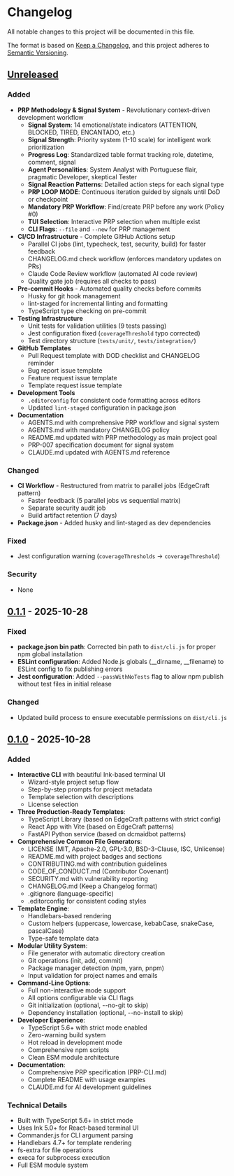 # Changelog

All notable changes to this project will be documented in this file.

The format is based on [Keep a Changelog](https://keepachangelog.com/en/1.1.0/),
and this project adheres to [Semantic Versioning](https://semver.org/spec/v2.0.0.html).

## [Unreleased]

### Added
- **PRP Methodology & Signal System** - Revolutionary context-driven development workflow
  - **Signal System**: 14 emotional/state indicators (ATTENTION, BLOCKED, TIRED, ENCANTADO, etc.)
  - **Signal Strength**: Priority system (1-10 scale) for intelligent work prioritization
  - **Progress Log**: Standardized table format tracking role, datetime, comment, signal
  - **Agent Personalities**: System Analyst with Portuguese flair, pragmatic Developer, skeptical Tester
  - **Signal Reaction Patterns**: Detailed action steps for each signal type
  - **PRP LOOP MODE**: Continuous iteration guided by signals until DoD or checkpoint
  - **Mandatory PRP Workflow**: Find/create PRP before any work (Policy #0)
  - **TUI Selection**: Interactive PRP selection when multiple exist
  - **CLI Flags**: `--file` and `--new` for PRP management
- **CI/CD Infrastructure** - Complete GitHub Actions setup
  - Parallel CI jobs (lint, typecheck, test, security, build) for faster feedback
  - CHANGELOG.md check workflow (enforces mandatory updates on PRs)
  - Claude Code Review workflow (automated AI code review)
  - Quality gate job (requires all checks to pass)
- **Pre-commit Hooks** - Automated quality checks before commits
  - Husky for git hook management
  - lint-staged for incremental linting and formatting
  - TypeScript type checking on pre-commit
- **Testing Infrastructure**
  - Unit tests for validation utilities (9 tests passing)
  - Jest configuration fixed (`coverageThreshold` typo corrected)
  - Test directory structure (`tests/unit/`, `tests/integration/`)
- **GitHub Templates**
  - Pull Request template with DOD checklist and CHANGELOG reminder
  - Bug report issue template
  - Feature request issue template
  - Template request issue template
- **Development Tools**
  - `.editorconfig` for consistent code formatting across editors
  - Updated `lint-staged` configuration in package.json
- **Documentation**
  - AGENTS.md with comprehensive PRP workflow and signal system
  - AGENTS.md with mandatory CHANGELOG policy
  - README.md updated with PRP methodology as main project goal
  - PRP-007 specification document for signal system
  - CLAUDE.md updated with AGENTS.md reference

### Changed
- **CI Workflow** - Restructured from matrix to parallel jobs (EdgeCraft pattern)
  - Faster feedback (5 parallel jobs vs sequential matrix)
  - Separate security audit job
  - Build artifact retention (7 days)
- **Package.json** - Added husky and lint-staged as dev dependencies

### Fixed
- Jest configuration warning (`coverageThresholds` → `coverageThreshold`)

### Security
- None

## [0.1.1] - 2025-10-28

### Fixed
- **package.json bin path**: Corrected bin path to `dist/cli.js` for proper npm global installation
- **ESLint configuration**: Added Node.js globals (\_\_dirname, \_\_filename) to ESLint config to fix publishing errors
- **Jest configuration**: Added `--passWithNoTests` flag to allow npm publish without test files in initial release

### Changed
- Updated build process to ensure executable permissions on `dist/cli.js`

## [0.1.0] - 2025-10-28

### Added
- **Interactive CLI** with beautiful Ink-based terminal UI
  - Wizard-style project setup flow
  - Step-by-step prompts for project metadata
  - Template selection with descriptions
  - License selection
- **Three Production-Ready Templates**:
  - TypeScript Library (based on EdgeCraft patterns with strict config)
  - React App with Vite (based on EdgeCraft patterns)
  - FastAPI Python service (based on dcmaidbot patterns)
- **Comprehensive Common File Generators**:
  - LICENSE (MIT, Apache-2.0, GPL-3.0, BSD-3-Clause, ISC, Unlicense)
  - README.md with project badges and sections
  - CONTRIBUTING.md with contribution guidelines
  - CODE_OF_CONDUCT.md (Contributor Covenant)
  - SECURITY.md with vulnerability reporting
  - CHANGELOG.md (Keep a Changelog format)
  - .gitignore (language-specific)
  - .editorconfig for consistent coding styles
- **Template Engine**:
  - Handlebars-based rendering
  - Custom helpers (uppercase, lowercase, kebabCase, snakeCase, pascalCase)
  - Type-safe template data
- **Modular Utility System**:
  - File generator with automatic directory creation
  - Git operations (init, add, commit)
  - Package manager detection (npm, yarn, pnpm)
  - Input validation for project names and emails
- **Command-Line Options**:
  - Full non-interactive mode support
  - All options configurable via CLI flags
  - Git initialization (optional, --no-git to skip)
  - Dependency installation (optional, --no-install to skip)
- **Developer Experience**:
  - TypeScript 5.6+ with strict mode enabled
  - Zero-warning build system
  - Hot reload in development mode
  - Comprehensive npm scripts
  - Clean ESM module architecture
- **Documentation**:
  - Comprehensive PRP specification (PRP-CLI.md)
  - Complete README with usage examples
  - CLAUDE.md for AI development guidelines

### Technical Details
- Built with TypeScript 5.6+ in strict mode
- Uses Ink 5.0+ for React-based terminal UI
- Commander.js for CLI argument parsing
- Handlebars 4.7+ for template rendering
- fs-extra for file operations
- execa for subprocess execution
- Full ESM module system

[Unreleased]: https://github.com/dcversus/prp/compare/v0.1.1...HEAD
[0.1.1]: https://github.com/dcversus/prp/compare/v0.1.0...v0.1.1
[0.1.0]: https://github.com/dcversus/prp/releases/tag/v0.1.0
